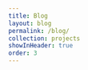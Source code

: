 ```yaml
---
title: Blog
layout: blog
permalink: /blog/
collection: projects
showInHeader: true
order: 3
---
```

